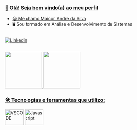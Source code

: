 <div align="center">
  <a href="https://github.com/maiconandredasilva">
</div>

### 👋 Olá! Seja bem vindo(a) ao meu perfil


- 😀 Me chamo Maicon Andre da Silva
- 🖥 Sou formado em Análise e Desenvolvimento de Sistemas

##

[![Linkedin](https://img.shields.io/badge/LinkedIn-0077B5?style=for-the-badge&logo=linkedin&logoColor=white)](https://www.linkedin.com/in/maicon-silva-689b9828/)

##

<div>
  <a href="https://beacons.ai/maiconandredasilva"><img height="120em" src="https://github-readme-stats.vercel.app/api?username=maiconandredasilva&show_icons=true&theme=dracula&include_all_commits=true&count_private=true"/> <img height="120em" src="https://github-readme-stats.vercel.app/api/top-langs/?username=maiconandredasilva&layout=compact&theme=tokyonight&langs_count=6&hide=c++"  /> 
</div>

### 🛠️ Tecnologias e ferramentas que utilizo:

<div>
  <img align="center" alt="VSCODE" height="50" width="60" src="https://cdn.jsdelivr.net/gh/devicons/devicon/icons/vscode/vscode-original-wordmark.svg" />
  <img align="center" alt="Javascript" height="50" width="60" src="https://cdn.jsdelivr.net/gh/devicons/devicon/icons/javascript/javascript-plain.svg" />
  </div>

